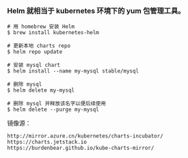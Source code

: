 ### Helm 就相当于 kubernetes 环境下的 yum 包管理工具。

```shell
# 用 homebrew 安装 Helm
$ brew install kubernetes-helm

# 更新本地 charts repo
$ helm repo update

# 安装 mysql chart
$ helm install --name my-mysql stable/mysql

# 删除 mysql
$ helm delete my-mysql

# 删除 mysql 并释放该名字以便后续使用
$ helm delete --purge my-mysql
```

镜像源：

```
http://mirror.azure.cn/kubernetes/charts-incubator/
https://charts.jetstack.io
https://burdenbear.github.io/kube-charts-mirror/
```

